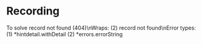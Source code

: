 # Recording
To solve record not found (404)\nWraps: (2) record not found\nError types: (1) *hintdetail.withDetail (2) *errors.errorString
